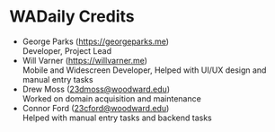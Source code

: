 # WADaily Credits
- George Parks (https://georgeparks.me)\
Developer, Project Lead
- Will Varner (https://willvarner.me)\
Mobile and Widescreen Developer, Helped with UI/UX design and manual entry tasks
- Drew Moss (23dmoss@woodward.edu)\
Worked on domain acquisition and maintenance
- Connor Ford (23cford@woodward.edu)\
Helped with manual entry tasks and backend tasks
